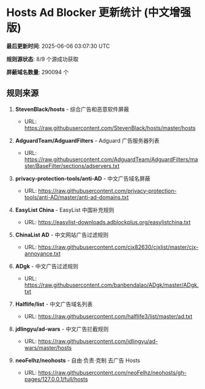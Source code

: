 # Hosts Ad Blocker 更新统计 (中文增强版)

**最后更新时间**: 2025-06-06 03:07:30 UTC

**规则源状态**: 8/9 个源成功获取

**屏蔽域名数量**: 290094 个

## 规则来源

1. **StevenBlack/hosts** - 综合广告和恶意软件屏蔽
   - URL: https://raw.githubusercontent.com/StevenBlack/hosts/master/hosts

2. **AdguardTeam/AdguardFilters** - Adguard 广告服务器列表
   - URL: https://raw.githubusercontent.com/AdguardTeam/AdguardFilters/master/BaseFilter/sections/adservers.txt

3. **privacy-protection-tools/anti-AD** - 中文广告域名屏蔽
   - URL: https://raw.githubusercontent.com/privacy-protection-tools/anti-AD/master/anti-ad-domains.txt

4. **EasyList China** - EasyList 中国补充规则
   - URL: https://easylist-downloads.adblockplus.org/easylistchina.txt

5. **ChinaList AD** - 中文网站广告过滤规则
   - URL: https://raw.githubusercontent.com/cjx82630/cjxlist/master/cjx-annoyance.txt

6. **ADgk** - 中文广告过滤规则
   - URL: https://raw.githubusercontent.com/banbendalao/ADgk/master/ADgk.txt

7. **Halflife/list** - 中文广告域名列表
   - URL: https://raw.githubusercontent.com/halflife3/list/master/ad.txt

8. **jdlingyu/ad-wars** - 中文广告拦截规则
   - URL: https://raw.githubusercontent.com/jdlingyu/ad-wars/master/hosts

9. **neoFelhz/neohosts** - 自由·负责·克制 去广告 Hosts
   - URL: https://raw.githubusercontent.com/neoFelhz/neohosts/gh-pages/127.0.0.1/full/hosts

